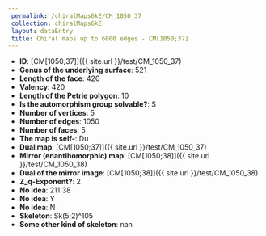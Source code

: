 ```yaml
--- 
 permalink: /chiralMaps6kE/CM_1050_37 
 collection: chiralMaps6kE
 layout: dataEntry
 title: Chiral maps up to 6000 edges - CM[1050;37]
---
```


- **ID**: [CM[1050;37]]({{ site.url }}/test/CM_1050_37)
- **Genus of the underlying surface**: 521
- **Length of the face**: 420
- **Valency**: 420
- **Length of the Petrie polygon**: 10
- **Is the automorphism group solvable?**: S
- **Number of vertices**: 5
- **Number of edges**: 1050
- **Number of faces**: 5
- **The map is self-**: Du
- **Dual map**: [CM[1050;37]]({{ site.url }}/test/CM_1050_37)
- **Mirror (enantihomorphic) map**: [CM[1050;38]]({{ site.url }}/test/CM_1050_38)
- **Dual of the mirror image**: [CM[1050;38]]({{ site.url }}/test/CM_1050_38)
- **Z_q-Exponent?**: 2
- **No idea**:  211:38
- **No idea**: Y
- **No idea**: N
- **Skeleton**: Sk(5;2)^105
- **Some other kind of skeleton**: nan
